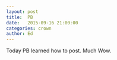 ```yaml
---
layout: post
title:  PB
date:   2015-09-16 21:00:00
categories: crown
author: Ed
---
```


Today PB learned how to post. Much Wow.
